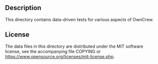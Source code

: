 Description
------------

This directory contains data-driven tests for various aspects of OwnCrew.

License
--------

The data files in this directory are distributed under the MIT software
license, see the accompanying file COPYING or
https://www.opensource.org/licenses/mit-license.php.


